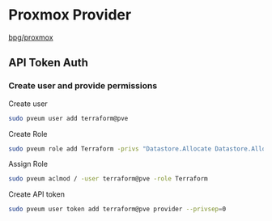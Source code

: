 # Proxmox Provider

[bpg/proxmox](https://registry.terraform.io/providers/bpg/proxmox/latest/docs)

## API Token Auth

### Create user and provide permissions

Create user

```bash
sudo pveum user add terraform@pve
```

Create Role

```bash
sudo pveum role add Terraform -privs "Datastore.Allocate Datastore.AllocateSpace Datastore.AllocateTemplate Datastore.Audit Pool.Allocate Sys.Audit Sys.Console Sys.Modify SDN.Use VM.Allocate VM.Audit VM.Clone VM.Config.CDROM VM.Config.Cloudinit VM.Config.CPU VM.Config.Disk VM.Config.HWType VM.Config.Memory VM.Config.Network VM.Config.Options VM.Migrate VM.Monitor VM.PowerMgmt User.Modify"
```

Assign Role

```bash
sudo pveum aclmod / -user terraform@pve -role Terraform
```

Create API token

```bash
sudo pveum user token add terraform@pve provider --privsep=0
```
